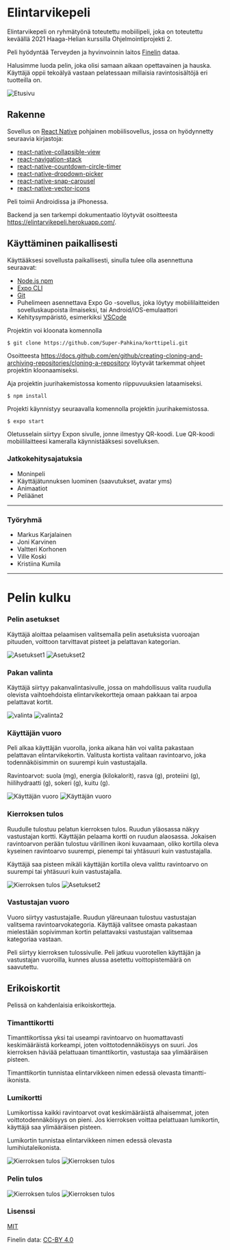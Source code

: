 # Elintarvikepeli

Elintarvikepeli on ryhmätyönä toteutettu mobiilipeli, joka on toteutettu keväällä 2021 Haaga-Helian kurssilla Ohjelmointiprojekti 2.

Peli hyödyntää Terveyden ja hyvinvoinnin laitos [Finelin](https://fineli.fi/fineli/fi/ohje/19) dataa.

Halusimme luoda pelin, joka olisi samaan aikaan opettavainen ja hauska. Käyttäjä oppii tekoälyä vastaan pelatessaan millaisia ravintosisältöjä eri tuotteilla on.

![Etusivu](kuvat/1.jpg)


## Rakenne

Sovellus on [React Native](https://reactnative.dev/) pohjainen mobiilisovellus, jossa on hyödynnetty seuraavia kirjastoja:

- [react-native-collapsible-view](https://www.npmjs.com/package/@eliav2/react-native-collapsible-view)
- [react-navigation-stack](https://www.npmjs.com/package/react-navigation-stack)
- [react-native-countdown-circle-timer](https://www.npmjs.com/package/react-native-countdown-circle-timer)
- [react-native-dropdown-picker](https://www.npmjs.com/package/react-native-dropdown-picker)
- [react-native-snap-carousel](https://www.npmjs.com/package/react-native-snap-carousel)
- [react-native-vector-icons](https://www.npmjs.com/package/react-native-vector-icons)

Peli toimii Androidissa ja iPhonessa.

Backend ja sen tarkempi dokumentaatio löytyvät osoitteesta https://elintarvikepeli.herokuapp.com/.

## Käyttäminen paikallisesti

Käyttääksesi sovellusta paikallisesti, sinulla tulee olla asennettuna seuraavat:
- [Node.js npm](https://nodejs.org/en/)
- [Expo CLI](https://docs.expo.io/workflow/expo-cli/)
- [Git](https://git-scm.com/)
- Puhelimeen asennettava Expo Go -sovellus, joka löytyy mobiililaitteiden sovelluskaupoista  ilmaiseksi, tai
Android/iOS-emulaattori
- Kehitysympäristö, esimerkiksi [VSCode](https://code.visualstudio.com/)

Projektin voi kloonata komennolla

 
    $ git clone https://github.com/Super-Pahkina/korttipeli.git
 

  Osoitteesta https://docs.github.com/en/github/creating-cloning-and-archiving-repositories/cloning-a-repository löytyvät tarkemmat ohjeet projektin kloonaamiseksi.

Aja projektin juurihakemistossa komento riippuvuuksien lataamiseksi.

 
 
    $ npm install
 

Projekti käynnistyy seuraavalla komennolla projektin juurihakemistossa.


    $ expo start

 

Oletusselain siirtyy Expon sivulle, jonne ilmestyy QR-koodi. Lue QR-koodi mobiililaitteesi kameralla käynnistääksesi sovelluksen.

### Jatkokehitysajatuksia
- Moninpeli
- Käyttäjätunnuksen luominen (saavutukset, avatar yms)
- Animaatiot
- Peliäänet
--------------

### Työryhmä

- Markus Karjalainen
- Joni Karvinen
- Valtteri Korhonen
- Ville Koski
- Kristiina Kumila

-------------
# Pelin kulku

### Pelin asetukset
Käyttäjä aloittaa pelaamisen valitsemalla pelin asetuksista vuoroajan pituuden, voittoon tarvittavat pisteet ja pelattavan kategorian. 

![Asetukset1](kuvat/11.jpg)
![Asetukset2](kuvat/10.jpg)


### Pakan valinta
Käyttäjä siirtyy pakanvalintasivulle, jossa on mahdollisuus valita ruudulla olevista vaihtoehdoista elintarvikekortteja omaan pakkaan tai arpoa pelattavat kortit.

![valinta](kuvat/4.jpg)
![valinta2](kuvat/5.jpg)

### Käyttäjän vuoro
Peli alkaa käyttäjän vuorolla, jonka aikana hän voi valita pakastaan pelattavan elintarvikekortin. Valitusta kortista valitaan ravintoarvo, joka todennäköisimmin on suurempi kuin vastustajalla. 

Ravintoarvot: suola (mg), energia (kilokalorit), rasva (g), proteiini (g), hiilihydraatti (g), sokeri (g), kuitu (g). 

![Käyttäjän vuoro](kuvat/6.jpg)
![Käyttäjän vuoro](kuvat/7.jpg)

### Kierroksen tulos
Ruudulle tulostuu pelatun kierroksen tulos. Ruudun yläosassa näkyy vastustajan kortti. Käyttäjän pelaama kortti on ruudun alaosassa. Jokaisen ravintoarvon perään tulostuu värillinen ikoni kuvaamaan, oliko kortilla oleva kyseinen ravintoarvo suurempi, pienempi tai yhtäsuuri kuin vastustajalla.

Käyttäjä saa pisteen mikäli käyttäjän kortilla oleva valittu ravintoarvo on suurempi tai yhtäsuuri kuin vastustajalla.

![Kierroksen tulos](kuvat/8.jpg)
![Asetukset2](kuvat/15.jpg)

 ### Vastustajan vuoro
Vuoro siirtyy vastustajalle. Ruudun yläreunaan tulostuu vastustajan valitsema ravintoarvokategoria.
Käyttäjä valitsee omasta pakastaan mielestään sopivimman kortin pelattavaksi vastustajan valitsemaa kategoriaa vastaan.


Peli siirtyy kierroksen tulossivulle. Peli jatkuu vuorotellen käyttäjän ja vastustajan vuoroilla, kunnes alussa asetettu voittopistemäärä on saavutettu.

## Erikoiskortit
Pelissä on kahdenlaisia erikoiskortteja.

### Timanttikortti
Timanttikortissa yksi tai useampi ravintoarvo on huomattavasti keskimääräistä korkeampi, joten voittotodennäköisyys on suuri. Jos kierroksen häviää pelattuaan timanttikortin, vastustaja saa ylimääräisen pisteen. 

Timanttikortin tunnistaa elintarvikkeen nimen edessä olevasta timantti-ikonista.

### Lumikortti
Lumikortissa kaikki ravintoarvot ovat keskimääräistä alhaisemmat, joten voittotodennäköisyys on pieni. Jos kierroksen voittaa pelattuaan lumikortin, käyttäjä saa ylimääräisen pisteen. 

Lumikortin tunnistaa elintarvikkeen nimen edessä olevasta lumihiutaleikonista. 

![Kierroksen tulos](kuvat/12.jpg)
![Kierroksen tulos](kuvat/13.jpg)

### Pelin tulos

![Kierroksen tulos](kuvat/14.jpg)
![Kierroksen tulos](kuvat/9.jpg)

### Lisenssi
[MIT](https://choosealicense.com/licenses/mit/)

Finelin data:
[CC-BY 4.0](https://creativecommons.org/licenses/by/4.0/deed.fi)


